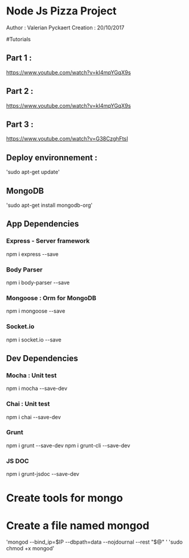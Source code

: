 # Node Js Pizza Project
Author : Valerian Pyckaert
Creation : 20/10/2017 

#Tutorials
## Part 1 : 
https://www.youtube.com/watch?v=kI4mpYGqX9s
## Part 2 : 
https://www.youtube.com/watch?v=kI4mpYGqX9s
## Part 3 : 
https://www.youtube.com/watch?v=G38CzghFtsI

## Deploy environnement :
'sudo apt-get update'
## MongoDB
'sudo apt-get install mongodb-org'

## App Dependencies
### Express  - Server framework
npm i express --save 

### Body Parser
npm i body-parser --save

### Mongoose : Orm for MongoDB
npm i mongoose --save

### Socket.io
npm i socket.io --save

## Dev Dependencies
### Mocha : Unit test
npm i mocha --save-dev

### Chai : Unit test
npm i chai --save-dev

### Grunt
npm i grunt --save-dev
npm i grunt-cli --save-dev

### JS DOC
npm i grunt-jsdoc --save-dev

# Create tools for mongo
# Create a file named mongod
'mongod --bind_ip=$IP --dbpath=data --nojdournal --rest "$@" '
'sudo chmod +x mongod'
